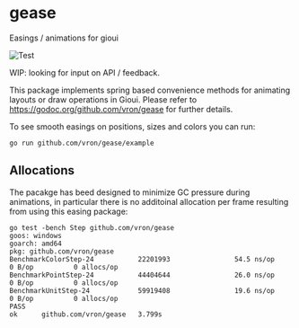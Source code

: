 # gease
Easings / animations for gioui

![Test](https://github.com/vron/gease/workflows/Test/badge.svg?branch=master)

WIP: looking for input on API / feedback.

This package implements spring based convenience methods for animating layouts or draw operations
in Gioui. Please refer to https://godoc.org/github.com/vron/gease for further details.

To see smooth easings on positions, sizes and colors you can run:

    go run github.com/vron/gease/example


## Allocations
The pacakge has beed designed to minimize GC pressure during animations, in particular there
is no additoinal allocation per frame resulting from using this easing package:

    go test -bench Step github.com/vron/gease       
    goos: windows
    goarch: amd64
    pkg: github.com/vron/gease
    BenchmarkColorStep-24           22201993                54.5 ns/op             0 B/op          0 allocs/op
    BenchmarkPointStep-24           44404644                26.0 ns/op             0 B/op          0 allocs/op
    BenchmarkUnitStep-24            59919408                19.6 ns/op             0 B/op          0 allocs/op
    PASS
    ok      github.com/vron/gease   3.799s